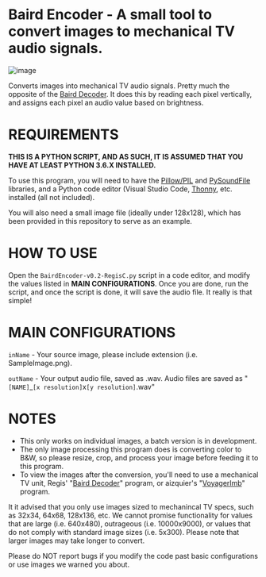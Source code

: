 # Baird Encoder - A small tool to convert images to mechanical TV audio signals.

![image](https://github.com/RegisCasey/Baird-Encoder/assets/138264475/ff77ab97-46eb-4550-ae44-1da7f9cb5250)


Converts images into mechanical TV audio signals. Pretty much the opposite of the [Baird Decoder](https://github.com/RegisCasey/Baird-Decoder).
It does this by reading each pixel vertically, and assigns each pixel an audio value based on brightness.

# REQUIREMENTS
**THIS IS A PYTHON SCRIPT, AND AS SUCH, IT IS ASSUMED THAT YOU HAVE AT LEAST PYTHON 3.6.X INSTALLED.**

To use this program, you will need to have the [Pillow/PIL](https://pypi.org/project/Pillow/) and [PySoundFile](https://pypi.org/project/PySoundFile/) libraries,  and a Python code editor (Visual Studio Code, [Thonny](https://thonny.org/), etc. installed (all not included).

You will also need a small image file (ideally under 128x128), which has been provided in this repository to serve as an example.

# HOW TO USE
Open the `BairdEncoder-v0.2-RegisC.py` script in a code editor, and modify the values listed in **MAIN CONFIGURATIONS**. Once you are done, run the script, and once the script is done, it will save the audio file. It really is that simple!

# MAIN CONFIGURATIONS
`inName` - Your source image, please include extension (i.e. SampleImage.png).

`outName` - Your output audio file, saved as .wav. Audio files are saved as "`[NAME]`_`[x resolution]`x`[y resolution]`.wav"

# NOTES
- This only works on individual images, a batch version is in development.
- The only image processing this program does is converting color to B&W,
so please resize, crop, and process your image before feeding it to this
program.
- To view the images after the conversion, you'll need to use a
mechanical TV unit, Regis' "[Baird Decoder](https://github.com/RegisCasey/Baird-Decoder)" program, or aizquier's "[VoyagerImb](https://github.com/aizquier/voyagerimb)"
program.

It it advised that you only use images sized to mechanincal TV specs, such as
32x34, 64x68, 128x136, etc. We cannot promise functionality for values that are 
large (i.e. 640x480), outrageous (i.e. 10000x9000), or values that do not comply
with standard image sizes (i.e. 5x300). Please note that larger images may take
longer to convert.

Please do NOT report bugs if you modify the code past basic configurations or
use images we warned you about.
